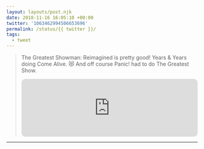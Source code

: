 ```yaml
---
layout: layouts/post.njk
date: 2018-11-16 16:05:10 +00:00
twitter: '1063462994506653696'
permalink: /status/{{ twitter }}/
tags: 
  - tweet
---
```


> The Greatest Showman: Reimagined is pretty good! Years &amp; Years doing Come Alive. 😻 And off course Panic! had to do The Greatest Show. 
> 
> <iframe style="border-radius:10px" src="https://open.spotify.com/embed/album/4dPosP4Io4sDCmeiCxVHW0?utm_source=generator&theme=0" width="100%" height="152" frameBorder="0" allowfullscreen="" allow="autoplay; clipboard-write; encrypted-media; fullscreen; picture-in-picture" loading="lazy"></iframe>

---
